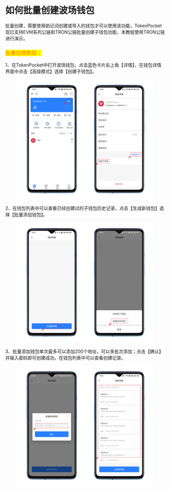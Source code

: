 # 如何批量创建波场钱包

批量创建，需要使用助记词创建或导入的钱包才可以使用该功能，TokenPocket现已支持EVM系列公链和TRON公链批量创建子钱包功能，本教程使用TRON公链进行演示。

### <mark style="color:orange;">批量创建教程：</mark> <a href="#1" id="1"></a>

1、在TokenPocket中打开波场钱包，点击蓝色卡片右上角【详情】，在钱包详情界面中点击【高级模式】选择【创建子钱包】。

<figure><img src="../../.gitbook/assets/1 (10).png" alt=""><figcaption></figcaption></figure>

2、在钱包列表中可以查看已经创建过的子钱包历史记录，点击【生成新钱包】选择【批量添加钱包】。

<figure><img src="../../.gitbook/assets/2 (2).png" alt=""><figcaption></figcaption></figure>

3、批量添加钱包单次最多可以添加200个地址，可以多批次添加；点击【确认】并输入密码即可创建成功，在钱包列表中可以查看创建记录。

<figure><img src="../../.gitbook/assets/3 (4).png" alt=""><figcaption></figcaption></figure>
